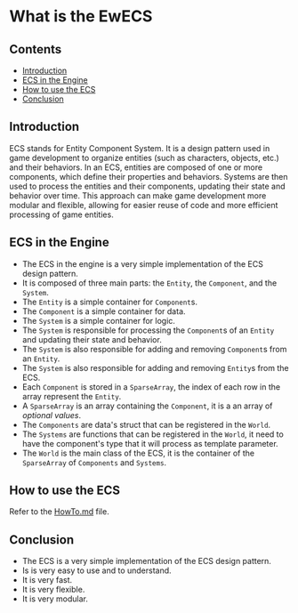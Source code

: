 # What is the EwECS
## Contents
- [Introduction](#introduction)
- [ECS in the Engine](#ecs-in-the-engine)
- [How to use the ECS](#how-to-use-the-ecs)
- [Conclusion](#conclusion)

## Introduction
ECS stands for Entity Component System. It is a design pattern used in game development to organize entities (such as characters, objects, etc.) and their behaviors. In an ECS, entities are composed of one or more components, which define their properties and behaviors. Systems are then used to process the entities and their components, updating their state and behavior over time. This approach can make game development more modular and flexible, allowing for easier reuse of code and more efficient processing of game entities.

## ECS in the Engine
- The ECS in the engine is a very simple implementation of the ECS design pattern.
- It is composed of three main parts: the `Entity`, the `Component`, and the `System`.
- The `Entity` is a simple container for `Component`s.
- The `Component` is a simple container for data.
- The `System` is a simple container for logic.
- The `System` is responsible for processing the `Component`s of an `Entity` and updating their state and behavior.
- The `System` is also responsible for adding and removing `Component`s from an `Entity`.
- The `System` is also responsible for adding and removing `Entity`s from the ECS.
- Each `Component` is stored in a `SparseArray`, the index of each row in the array represent the `Entity`.
- A `SparseArray` is an array containing the `Component`, it is a an array of *optional values*.
- The `Components` are data's struct that can be registered in the `World`.
- The `Systems` are functions that can be registered in the `World`, it need to have the component's type that it will process as template parameter.
- The `World` is the main class of the ECS, it is the container of the `SparseArray` of `Components` and `Systems`.

## How to use the ECS
Refer to the [HowTo.md](./HowTos/HowTo.md) file.

## Conclusion
- The ECS is a very simple implementation of the ECS design pattern.
- Is is very easy to use and to understand.
- It is very fast.
- It is very flexible.
- It is very modular.
